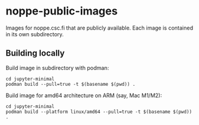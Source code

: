 # noppe-public-images

Images for noppe.csc.fi that are publicly available. Each image is contained in its own subdirectory.

## Building locally

Build image in subdirectory with podman:
```shell
cd jupyter-minimal
podman build --pull=true -t $(basename $(pwd)) .
```

Build image for amd64 architecture on ARM (say, Mac M1/M2):
```shell
cd jupyter-minimal
podman build --platform linux/amd64 --pull=true -t $(basename $(pwd)) .
```

